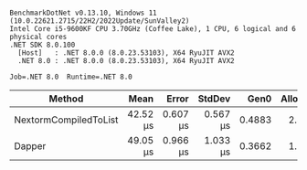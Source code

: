 ```

BenchmarkDotNet v0.13.10, Windows 11 (10.0.22621.2715/22H2/2022Update/SunValley2)
Intel Core i5-9600KF CPU 3.70GHz (Coffee Lake), 1 CPU, 6 logical and 6 physical cores
.NET SDK 8.0.100
  [Host]   : .NET 8.0.0 (8.0.23.53103), X64 RyuJIT AVX2
  .NET 8.0 : .NET 8.0.0 (8.0.23.53103), X64 RyuJIT AVX2

Job=.NET 8.0  Runtime=.NET 8.0  

```
| Method                | Mean     | Error    | StdDev   | Gen0   | Allocated |
|---------------------- |---------:|---------:|---------:|-------:|----------:|
| NextormCompiledToList | 42.52 μs | 0.607 μs | 0.567 μs | 0.4883 |   2.47 KB |
| Dapper                | 49.05 μs | 0.966 μs | 1.033 μs | 0.3662 |   1.88 KB |
